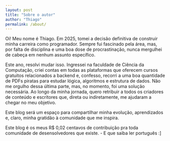 ```yaml
---
layout: post
title: "Sobre o autor"
author: "Thiago"
permalink: /about/
---
```


Oi! Meu nome é Thiago.
Em 2025, tomei a decisão definitiva de construir minha carreira como programador. Sempre fui fascinado pela área, mas, por falta de disciplina e uma boa dose de procrastinação, nunca mergulhei de cabeça em nenhum assunto específico.

Este ano, resolvi mudar isso. Ingressei na faculdade de Ciência da Computação, criei contas em todas as plataformas que oferecem cursos gratuitos relacionados a backend e, confesso, recorri a uma boa quantidade de PDFs piratas para estudar lógica, algoritmos e estrutura de dados. Não me orgulho dessa última parte, mas, no momento, foi uma solução necessária. Ao longo da minha jornada, quero retribuir a todos os criadores de conteúdo e escritores que, direta ou indiretamente, me ajudaram a chegar no meu objetivo.

Este blog será um espaço para compartilhar minha evolução, aprendizados e, claro, minha gratidão à comunidade que me inspira. 

Este blog é os meus R$ 0,02 centavos de contribuição pra toda comunidade de desensolvedores que existe. - E que saiba ler português :]






